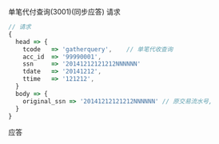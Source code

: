 单笔代付查询(3001)(同步应答)
请求
```javascript
// 请求
{
  head => {
    tcode   => 'gatherquery',    // 单笔代收查询
    acc_id  => '99990001',
    ssn     => '20141212121212NNNNNN'
    tdate   => '20141212',
    ttime   => '121212',
  }
  body => {
    original_ssn => '20141212121212NNNNNN' // 原交易流水号,
  }
}
```
应答
```javascriipt
```
